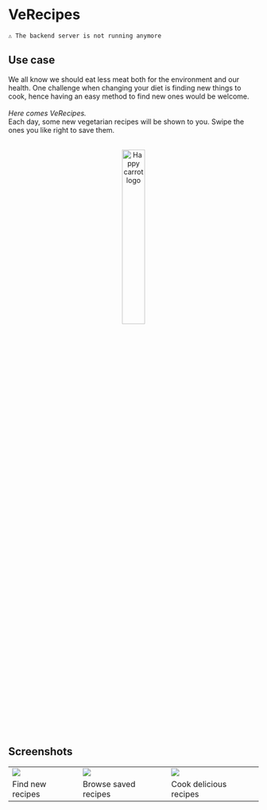 # VeRecipes
```
⚠️ The backend server is not running anymore
```

## Use case

We all know we should eat less meat both for the environment and our health. One challenge when changing your diet is finding new things to cook, hence having an easy method to find new ones would be welcome.
<br/><br/>
<i>Here comes VeRecipes.</i>
<br/>
Each day, some new vegetarian recipes will be shown to you. Swipe the ones you like right to save them.
<br/><br/>
<p align="center">
<img width="30%" alt="Happy carrot logo" src="https://user-images.githubusercontent.com/15340083/27197444-7f243a88-520e-11e7-8c90-3dd2bf625d84.png"/>
</p>

## Screenshots
<table>
  <tr>
    <td>
      <img src="https://user-images.githubusercontent.com/15340083/27197211-b2c5aea4-520d-11e7-8b27-3c90e8a6b190.png"/>
    </td>
    <td>
      <img src="https://user-images.githubusercontent.com/15340083/27197212-b2c9f13a-520d-11e7-8fe0-7b779097e1ee.png"/>
    </td>
    <td>
      <img src="https://user-images.githubusercontent.com/15340083/27197210-b2c2e656-520d-11e7-88fb-4ad258467bbf.png"/>
    </td>
  </tr>
  <tr>
    <td>
      Find new recipes
    </td>
    <td>
      Browse saved recipes
    </td>
    <td>
      Cook delicious recipes
    </td>
  </tr>
